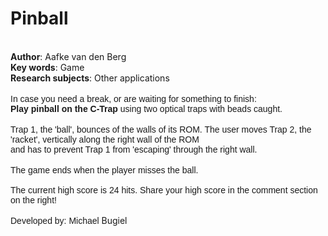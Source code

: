 <h1>Pinball</h1><br>
<b>Author</b>: Aafke van den Berg<br>
<b>Key words</b>: Game<br>
<b>Research subjects</b>: Other applications<br>
<br>
<div><span style="font-family: Arial;">In case you need a break, or are waiting for something to finish:&nbsp;</span></div><div><strong><span style="font-family: Arial;">Play pinball on the C-Trap</span></strong><span style="font-family: Arial;"> using two optical traps with beads caught.</span><br><br><span style="font-family: Arial;">Trap 1, the 'ball', bounces of the walls of its ROM. The user moves Trap 2, the 'racket', vertically along the right wall of the ROM</span><br><span style="font-family: Arial;">and has to prevent Trap 1 from 'escaping' through the right wall.</span><br><br><span style="font-family: Arial;">The game ends when the player misses the ball.</span></div><div><span style="font-family: Arial;"><br></span></div><div><span style="font-family: Arial;">The current high score is 24 hits. Share your high score in the comment section on the right!</span></div><div><span style="font-family: Arial;"><br></span></div><div><span style="font-family: Arial;">Developed by: Michael&nbsp;</span>Bugiel</div><div><br></div><div><br></div><div class="se-component se-image-container __se__float-none"><figure style="margin: 0px;"><img style="" data-origin="," data-file-size="1919061" data-file-name="pinball_short_loop.gif" data-percentage="auto,auto" data-align="none" data-size="," data-rotatey="" data-rotatex="" data-proportion="true" data-rotate="" alt="" src="img0.gif" data-index="0"></figure></div><div><span style="font-family: Arial;"><br></span></div><br><br>
<br>

